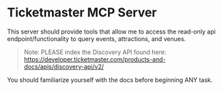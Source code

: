 # Ticketmaster MCP Server

This server should provide tools that allow me to access the read-only api endpoint/functionality to query events, attractions, and venues.

> Note: PLEASE index the Discovery API found here: https://developer.ticketmaster.com/products-and-docs/apis/discovery-api/v2/

You should familiarize yourself with the docs before beginning ANY task.